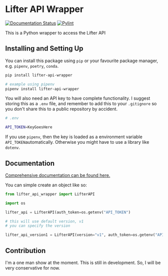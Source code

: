 # Lifter API Wrapper

[![Documentation Status](https://readthedocs.org/projects/lifter-api-wrapper/badge/?version=latest)](https://lifter-api-wrapper.readthedocs.io/en/latest/?badge=latest)
[![Pylint](https://github.com/ChristchurchCityWeightlifting/lifter-api-wrapper/actions/workflows/pylint.yml/badge.svg)](https://github.com/ChristchurchCityWeightlifting/lifter-api-wrapper/actions/workflows/pylint.yml)

This is a Python wrapper to access the Lifter API

## Installing and Setting Up

You can install this package using `pip` or your favourite package manager, e.g. `pipenv`, `poetry`, `conda`.

```sh
pip install lifter-api-wrapper

# example using pipenv
pipenv install lifter-api-wrapper
```

You will also need an API key to have complete functionality. I suggest storing this as a `.env` file, and remember to add this to your `.gitignore` so you don't share this to a public repository by accident.

```sh
# .env

API_TOKEN=KeyGoesHere
```

If you use `pipenv`, then the key is loaded as a environment variable `API_TOKEN`automatically. Otherwise you might have to use a library like `dotenv`.

## Documentation

[Comprehensive documentation can be found here.](https://lifter-api-wrapper.readthedocs.io/en/latest/)

You can simple create an object like so:

```python
from lifter_api_wrapper import LifterAPI

import os

lifter_api = LifterAPI(auth_token=os.getenv("API_TOKEN")

# this will use default version, v1
# you can specify the version

lifter_api_version1 = LifterAPI(version="v1", auth_token=os.getenv("API_TOKEN"))
```

## Contribution

I'm a one man show at the moment. This is still in development. So, I will be very conservative for now.
